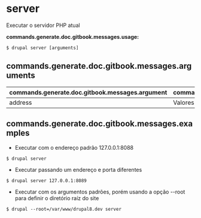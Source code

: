 # server
Executar o servidor PHP atual

**commands.generate.doc.gitbook.messages.usage:**
```
$ drupal server [arguments]
```

## commands.generate.doc.gitbook.messages.arguments
commands.generate.doc.gitbook.messages.argument | commands.generate.doc.gitbook.messages.details
---------|-------------
address | Valores de endereço:porta

## commands.generate.doc.gitbook.messages.examples
* Executar com o endereço padrão 127.0.0.1:8088
```
$ drupal server
```
* Executar passando um endereço e porta diferentes
```
$ drupal server 127.0.0.1:8089
```
* Executar com os argumentos padrões, porém usando a opção --root para definir o diretório raíz do site
```
$ drupal --root=/var/www/drupal8.dev server
```
